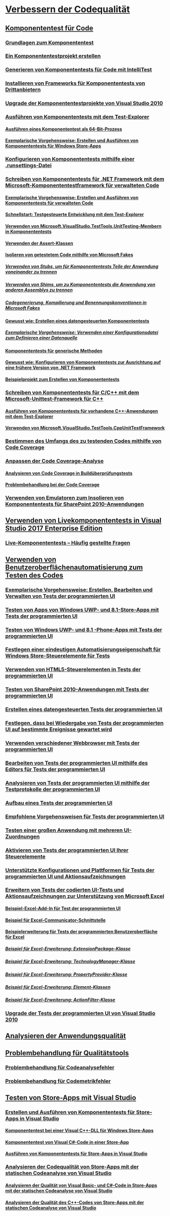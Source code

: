 # [Verbessern der Codequalität](improve-code-quality.md)
## [Komponententest für Code](unit-test-your-code.md)
### [Grundlagen zum Komponententest](unit-test-basics.md)
### [Ein Komponententestprojekt erstellen](create-a-unit-test-project.md)
### [Generieren von Komponententests für Code mit IntelliTest](generate-unit-tests-for-your-code-with-intellitest.md)
### [Installieren von Frameworks für Komponententests von Drittanbietern](install-third-party-unit-test-frameworks.md)
### [Upgrade der Komponententestprojekte von Visual Studio 2010](upgrade-visual-studio-2010-unit-test-projects.md)
### [Ausführen von Komponententests mit dem Test-Explorer](run-unit-tests-with-test-explorer.md)
#### [Ausführen eines Komponententest als 64-Bit-Prozess](run-a-unit-test-as-a-64-bit-process.md)
#### [Exemplarische Vorgehensweise: Erstellen und Ausführen von Komponententests für Windows Store-Apps](walkthrough-creating-and-running-unit-tests-for-windows-store-apps.md)
### [Konfigurieren von Komponententests mithilfe einer .runsettings-Datei](configure-unit-tests-by-using-a-dot-runsettings-file.md)
### [Schreiben von Komponententests für .NET Framework mit dem Microsoft-Komponententestframework für verwalteten Code](writing-unit-tests-for-the-dotnet-framework-with-the-microsoft-unit-test-framework-for-managed-code.md)
#### [Exemplarische Vorgehensweise: Erstellen und Ausführen von Komponententests für verwalteten Code](walkthrough-creating-and-running-unit-tests-for-managed-code.md)
#### [Schnellstart: Testgesteuerte Entwicklung mit dem Test-Explorer](quick-start-test-driven-development-with-test-explorer.md)
#### [Verwenden von Microsoft.VisualStudio.TestTools.UnitTesting-Membern in Komponententests](using-microsoft-visualstudio-testtools-unittesting-members-in-unit-tests.md)
#### [Verwenden der Assert-Klassen](using-the-assert-classes.md)
#### [Isolieren von getestetem Code mithilfe von Microsoft Fakes](isolating-code-under-test-with-microsoft-fakes.md)
##### [Verwenden von Stubs, um für Komponententests Teile der Anwendung voneinander zu trennen](using-stubs-to-isolate-parts-of-your-application-from-each-other-for-unit-testing.md)
##### [Verwenden von Shims, um zu Komponententests die Anwendung von anderen Assemblys zu trennen](using-shims-to-isolate-your-application-from-other-assemblies-for-unit-testing.md)
##### [Codegenerierung, Kompilierung und Benennungskonventionen in Microsoft Fakes](code-generation-compilation-and-naming-conventions-in-microsoft-fakes.md)
#### [Gewusst wie: Erstellen eines datengesteuerten Komponententests](how-to-create-a-data-driven-unit-test.md)
##### [Exemplarische Vorgehensweise: Verwenden einer Konfigurationsdatei zum Definieren einer Datenquelle](walkthrough-using-a-configuration-file-to-define-a-data-source.md)
#### [Komponententests für generische Methoden](unit-tests-for-generic-methods.md)
#### [Gewusst wie: Konfigurieren von Komponententests zur Ausrichtung auf eine frühere Version von .NET Framework](how-to-configure-unit-tests-to-target-an-earlier-version-of-the-dotnet-framework.md)
#### [Beispielprojekt zum Erstellen von Komponententests](sample-project-for-creating-unit-tests.md)
### [Schreiben von Komponententests für C/C++ mit dem Microsoft-Unittest-Framework für C++](writing-unit-tests-for-c-cpp-with-the-microsoft-unit-testing-framework-for-cpp.md)
#### [Ausführen von Komponententests für vorhandene C++-Anwendungen mit dem Test-Explorer](unit-testing-existing-cpp-applications-with-test-explorer.md)
#### [Verwenden von Microsoft.VisualStudio.TestTools.CppUnitTestFramework](using-microsoft-visualstudio-testtools-cppunittestframework.md)
### [Bestimmen des Umfangs des zu testenden Codes mithilfe von Code Coverage](using-code-coverage-to-determine-how-much-code-is-being-tested.md)
### [Anpassen der Code Coverage-Analyse](customizing-code-coverage-analysis.md)
#### [Analysieren von Code Coverage in Buildüberprüfungstests](analyzing-code-coverage-in-build-verification-tests.md)
#### [Problembehandlung bei der Code Coverage](troubleshooting-code-coverage.md)
### [Verwenden von Emulatoren zum Insolieren von Komponententests für SharePoint 2010-Anwendungen](using-emulators-to-isolate-unit-tests-for-sharepoint-2010-applications.md)
## [Verwenden von Livekomponententests in Visual Studio 2017 Enterprise Edition](live-unit-testing.md)
### [Live-Komponententests – Häufig gestellte Fragen](live-unit-testing-faq.md)
## [Verwenden von Benutzeroberflächenautomatisierung zum Testen des Codes](use-ui-automation-to-test-your-code.md)
### [Exemplarische Vorgehensweise: Erstellen, Bearbeiten und Verwalten von Tests der programmierten UI](walkthrough-creating-editing-and-maintaining-a-coded-ui-test.md)
### [Testen von Apps von Windows UWP- und 8.1-Store-Apps mit Tests der programmierten UI](test-windows-store-8-1-apps-with-coded-ui-tests.md)
### [Testen von Windows UWP- und 8.1 -Phone-Apps mit Tests der programmierten UI](test-windows-phone-8-1-apps-with-coded-ui-tests.md)
### [Festlegen einer eindeutigen Automatisierungseigenschaft für Windows Store-Steuerelemente für Tests](set-a-unique-automation-property-for-windows-store-controls-for-testing.md)
### [Verwenden von HTML5-Steuerelementen in Tests der programmierten UI](using-html5-controls-in-coded-ui-tests.md)
### [Testen von SharePoint 2010-Anwendungen mit Tests der programmierten UI](testing-sharepoint-2010-applications-with-coded-ui-tests.md)
### [Erstellen eines datengesteuerten Tests der programmierten UI](creating-a-data-driven-coded-ui-test.md)
### [Festlegen, dass bei Wiedergabe von Tests der programmierten UI auf bestimmte Ereignisse gewartet wird](making-coded-ui-tests-wait-for-specific-events-during-playback.md)
### [Verwenden verschiedener Webbrowser mit Tests der programmierten UI](using-different-web-browsers-with-coded-ui-tests.md)
### [Bearbeiten von Tests der programmierten UI mithilfe des Editors für Tests der programmierten UI](editing-coded-ui-tests-using-the-coded-ui-test-editor.md)
### [Analysieren von Tests der programmierten UI mithilfe der Testprotokolle der programmierten UI](analyzing-coded-ui-tests-using-coded-ui-test-logs.md)
### [Aufbau eines Tests der programmierten UI](anatomy-of-a-coded-ui-test.md)
### [Empfohlene Vorgehensweisen für Tests der programmierten UI](best-practices-for-coded-ui-tests.md)
### [Testen einer großen Anwendung mit mehreren UI-Zuordnungen](testing-a-large-application-with-multiple-ui-maps.md)
### [Aktivieren von Tests der programmierten UI Ihrer Steuerelemente](enable-coded-ui-testing-of-your-controls.md)
### [Unterstützte Konfigurationen und Plattformen für Tests der programmierten UI und Aktionsaufzeichnungen](supported-configurations-and-platforms-for-coded-ui-tests-and-action-recordings.md)
### [Erweitern von Tests der codierten UI-Tests und Aktionsaufzeichnungen zur Unterstützung von Microsoft Excel](extending-coded-ui-tests-and-action-recordings-to-support-microsoft-excel.md)
#### [Beispiel-Excel-Add-In für Test der programmierten UI](sample-excel-add-in-for-coded-ui-testing.md)
#### [Beispiel für Excel-Communicator-Schnittstelle](sample-excel-communicator-interface.md)
#### [Beispielerweiterung für Tests der programmierten Benutzeroberfläche für Excel](sample-coded-ui-test-extension-for-excel.md)
##### [Beispiel für Excel-Erweiterung: ExtensionPackage-Klasse](sample-excel-extension-extensionpackage-class.md)
##### [Beispiel für Excel-Erweiterung: TechnologyManager-Klasse](sample-excel-extension-technologymanager-class.md)
##### [Beispiel für Excel-Erweiterung: PropertyProvider-Klasse](sample-excel-extension-propertyprovider-class.md)
##### [Beispiel für Excel-Erweiterung: Element-Klassen](sample-excel-extension-element-classes.md)
##### [Beispiel für Excel-Erweiterung: ActionFilter-Klasse](sample-excel-extension-actionfilter-class.md)
### [Upgrade der Tests der programmierten UI von Visual Studio 2010](upgrading-coded-ui-tests-from-visual-studio-2010.md)
## [Analysieren der Anwendungsqualität](../code-quality/analyzing-application-quality-by-using-code-analysis-tools.md)
## [Problembehandlung für Qualitätstools](troubleshooting-quality-tools.md)
### [Problembehandlung für Codeanalysefehler](troubleshooting-code-analysis-issues.md)
### [Problembehandlung für Codemetrikfehler](troubleshooting-code-metrics-issues.md)
## [Testen von Store-Apps mit Visual Studio](testing-store-apps-with-visual-studio.md)
### [Erstellen und Ausführen von Komponententests für Store-Apps in Visual Studio](create-and-run-unit-tests-for-a-store-app-in-visual-studio.md)
#### [Komponententest bei einer Visual C++-DLL für Windows Store-Apps](unit-testing-a-visual-cpp-dll-for-store-apps.md)
#### [Komponententest von Visual C#-Code in einer Store-App](unit-testing-visual-csharp-code-in-a-store-app.md)
#### [Ausführen von Komponententests für Store-Apps in Visual Studio](run-unit-tests-for-store-apps-in-visual-studio.md)
### [Analysieren der Codequalität von Store-Apps mit der statischen Codeanalyse von Visual Studio](analyze-the-code-quality-of-store-apps-using-visual-studio-static-code-analysis.md)
#### [Analysieren der Qualität von Visual Basic- und C#-Code in Store-Apps mit der statischen Codeanalyse von Visual Studio](analyze-visual-basic-and-csharp-code-quality-in-store-apps-using-visual-studio-static-code-analysis.md)
#### [Analysieren der Qualität des C++-Codes von Store-Apps mit der statischen Codeanalyse von Visual Studio](analyze-cpp-code-quality-of-store-apps-using-visual-studio-static-code-analysis.md)
